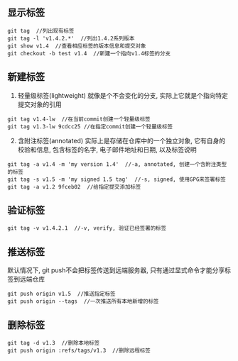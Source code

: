 ## 显示标签
```
git tag  //列出现有标签
git tag -l 'v1.4.2.*'  //列出1.4.2系列版本
git show v1.4  //查看相应标签的版本信息和提交对象
git checkout -b test v1.4  //新建一个指向v1.4标签的分支
```

## 新建标签

1. 轻量级标签(lightweight)
就像是个不会变化的分支, 实际上它就是个指向特定提交对象的引用
```
git tag v1.4-lw  //在当前commit创建一个轻量级标签
git tag v1.3-lw 9cdcc25 //在指定commit创建一个轻量级标签
```

2. 含附注标签(annotated)
实际上是存储在仓库中的一个独立对象, 它有自身的校验和信息, 包含标签的名字, 电子邮件地址和日期, 以及标签说明
```
git tag -a v1.4 -m 'my version 1.4'  //-a, annotated, 创建一个含附注类型的标签
git tag -s v1.5 -m 'my signed 1.5 tag'  //-s, signed, 使用GPG来签署标签
git tag -a v1.2 9fceb02  //给指定提交添加标签
```

## 验证标签
```
git tag -v v1.4.2.1  //-v, verify, 验证已经签署的标签
```

## 推送标签
默认情况下, git push不会把标签传送到远端服务器, 只有通过显式命令才能分享标签到远端仓库
```
git push origin v1.5  //推送指定标签
git push origin --tags  //一次推送所有本地新增的标签
```

## 删除标签
```
git tag -d v1.3  //删除本地标签
git push origin :refs/tags/v1.3  //删除远程标签
```
